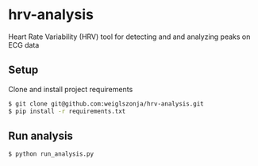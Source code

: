 # hrv-analysis
Heart Rate Variability (HRV) tool for detecting and and analyzing peaks on ECG data

## Setup
Clone and install project requirements

```bash
$ git clone git@github.com:weiglszonja/hrv-analysis.git
$ pip install -r requirements.txt
```

## Run analysis
```bash
$ python run_analysis.py
```